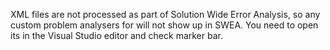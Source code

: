 ﻿<properties 
	pageTitle="Known Issues" 
    pageName="known-issues"
    parentPageId="resp/basics"
/>

XML files are not processed as part of Solution Wide Error Analysis, so any custom problem analysers for will not show up in SWEA. You need to open its in the Visual Studio editor and check marker bar.

<img src="http://www.jetbrains.com/img/webhelp/errorStripe.png" alt="" />